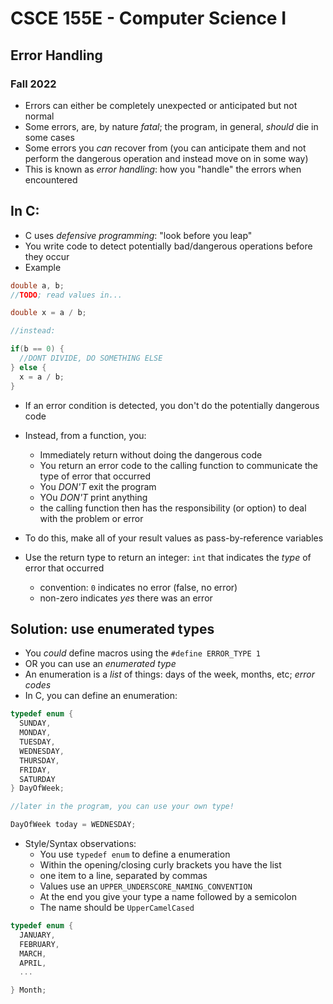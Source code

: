 
# CSCE 155E - Computer Science I
## Error Handling
### Fall 2022

* Errors can either be completely unexpected or anticipated but not normal
* Some errors, are, by nature *fatal*; the program, in general, *should* die in some cases
* Some errors you *can* recover from (you can anticipate them and not perform the dangerous operation and instead move on in some way)
* This is known as *error handling*: how you "handle" the errors when encountered

## In C:

* C uses *defensive programming*: "look before you leap"
* You write code to detect potentially bad/dangerous operations before they occur
* Example

```c
double a, b;
//TODO; read values in...

double x = a / b;

//instead:

if(b == 0) {
  //DONT DIVIDE, DO SOMETHING ELSE
} else {
  x = a / b;
}

```
* If an error condition is detected, you don't do the potentially dangerous code
* Instead, from a function, you:
  * Immediately return without doing the dangerous code
  * You return an error code to the calling function to communicate the type of error that occurred
  * You *DON'T* exit the program
  * YOu *DON'T* print anything
  * the calling function then has the responsibility (or option) to deal with the problem or error

* To do this, make all of your result values as pass-by-reference variables
* Use the return type to return an integer: `int` that indicates the *type* of error that occurred
  * convention: `0` indicates no error (false, no error)
  * non-zero indicates *yes* there was an error

## Solution: use enumerated types

* You *could* define macros using the `#define ERROR_TYPE 1`
* OR you can use an *enumerated type*
* An enumeration is a *list* of things: days of the week, months, etc; *error codes*
* In C, you can define an enumeration:

```c
typedef enum {
  SUNDAY,
  MONDAY,
  TUESDAY,
  WEDNESDAY,
  THURSDAY,
  FRIDAY,
  SATURDAY
} DayOfWeek;

//later in the program, you can use your own type!

DayOfWeek today = WEDNESDAY;

```

* Style/Syntax observations:
  * You use `typedef enum` to define a enumeration
  * Within the opening/closing curly brackets you have the list
  * one item to a line, separated by commas
  * Values use an `UPPER_UNDERSCORE_NAMING_CONVENTION`
  * At the end you give your type a name followed by a semicolon
  * The name should be `UpperCamelCased`


```c
typedef enum {
  JANUARY,
  FEBRUARY,
  MARCH,
  APRIL,
  ...

} Month;


```

```text





```
